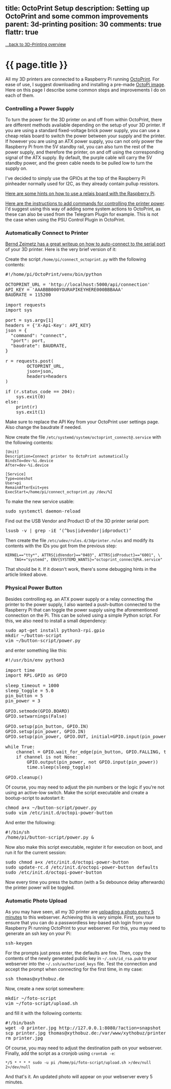 title: OctoPrint Setup
description: Setting up OctoPrint and some common improvements
parent: 3d-printing
position: 30
comments: true
flattr: true
---

<span style="font-size: small;">[...back to 3D-Printing overview](3d-printing.html)</span>

# {{ page.title }}

All my 3D printers are connected to a Raspberry Pi running [OctoPrint](https://octoprint.org/).
For ease of use, I suggest downloading and installing a pre-made [OctoPi image](https://octoprint.org/download/).
Here on this page I describe some common steps and improvements I do on each of them.

### Controlling a Power Supply

To turn the power for the 3D printer on and off from within OctoPrint, there are different methods available depending on the setup of your 3D printer.
If you are using a standard fixed-voltage brick power supply, you can use a cheap relais board to switch the power between your supply and the printer.
If however you are using an ATX power supply, you can not only power the Raspberry Pi from the 5V standby rail, you can also turn the rest of the power supply, and therefore the printer, on and off using the corresponding signal of the ATX supply.
By default, the purple cable will carry the 5V standby power, and the green cable needs to be pulled low to turn the supply on.

I've decided to simply use the GPIOs at the top of the Raspberry Pi pinheader normally used for I2C, as they already contain pullup resistors.

[Here are some hints on how to use a relais board with the Raspberry Pi](https://github.com/foosel/OctoPrint/wiki/Controlling-a-relay-board-from-your-RPi#modify-the-5v-relay-board-to-run-off-of-rpi-33v-gpio-pins-sainsmart-5v-relay-from-amazon).

[Here are the instructions to add commands for controlling the printer power](https://github.com/foosel/OctoPrint/wiki/Controlling-a-relay-board-from-your-RPi#manual-way). I'd suggest using this way of adding some system actions to OctoPrint, as these can also be used from the Telegram Plugin for example. This is not the case when using the PSU Control Plugin in OctoPrint.

### Automatically Connect to Printer

[Bernd Zeimetz has a great writeup on how to auto-connect to the serial port](https://bzed.de/post/2017/11/octoprint_autoconnect_printer/) of your 3D printer. Here is the very brief version of it:

Create the script `/home/pi/connect_octoprint.py` with the following contents:

<pre class="sh_python">
#!/home/pi/OctoPrint/venv/bin/python

OCTOPRINT_URL = 'http://localhost:5000/api/connection'
API_KEY = 'AAABBB000YOURAPIKEYHERE000BBBAAA'
BAUDRATE = 115200

import requests
import sys

port = sys.argv[1]
headers = {'X-Api-Key': API_KEY}
json = {
  "command": "connect",
  "port": port,
  "baudrate": BAUDRATE,
}

r = requests.post(
        OCTOPRINT_URL,
        json=json,
        headers=headers
)

if (r.status_code == 204):
    sys.exit(0)
else:
    print(r)
    sys.exit(1)
</pre>

Make sure to replace the API Key from your OctoPrint user settings page.
Also change the baudrate if needed.

Now create the file `/etc/systemd/system/octoprint_connect@.service` with the following contents:

    [Unit]
    Description=Connect printer to OctoPrint automatically
    BindsTo=dev-%i.device
    After=dev-%i.device

    [Service]
    Type=oneshot
    User=pi
    RemainAfterExit=yes
    ExecStart=/home/pi/connect_octoprint.py /dev/%I

To make the new service usable:

<pre class="sh_sh">
sudo systemctl daemon-reload
</pre>

Find out the USB Vendor and Product ID of the 3D printer serial port:

<pre class="sh_sh">
lsusb -v | grep -iE ‘(^bus|idvendor|idproduct)’
</pre>

Then create the file `/etc/udev/rules.d/3dprinter.rules` and modify its contents with the IDs you got from the previous step:

    KERNEL=="tty*", ATTRS{idVendor}=="0403", ATTRS{idProduct}=="6001", \
        TAG+="systemd", ENV{SYSTEMD_WANTS}="octoprint_connect@%k.service"

That should be it. If it doesn't work, there's some debugging hints in the article linked above.

### Physical Power Button

Besides controlling eg. an ATX power supply or a relay connecting the printer to the power supply, I also wanted a push-button connected to the Raspberry Pi that can toggle the power supply using the aforementioned connection on the Pi.
This can be solved using a simple Python script.
For this, we also need to install a small dependency:

<pre class="sh_sh">
sudo apt-get install python3-rpi.gpio
mkdir ~/button-script
vim ~/button-script/power.py
</pre>

and enter something like this:

<pre class="sh_python">
#!/usr/bin/env python3

import time
import RPi.GPIO as GPIO

sleep_timeout = 1000
sleep_toggle = 5.0
pin_button = 5
pin_power = 3

GPIO.setmode(GPIO.BOARD)
GPIO.setwarnings(False)

GPIO.setup(pin_button, GPIO.IN)
GPIO.setup(pin_power, GPIO.IN)
GPIO.setup(pin_power, GPIO.OUT, initial=GPIO.input(pin_power))

while True:
    channel = GPIO.wait_for_edge(pin_button, GPIO.FALLING, timeout=sleep_timeout)
    if channel is not None:
        GPIO.output(pin_power, not GPIO.input(pin_power))
        time.sleep(sleep_toggle)

GPIO.cleanup()
</pre>

Of course, you may need to adjust the pin numbers or the logic if you're not using an active-low switch.
Make the script executable and create a bootup-script to autostart it:

<pre class="sh_sh">
chmod a+x ~/button-script/power.py
sudo vim /etc/init.d/octopi-power-button
</pre>

And enter the following:

<pre class="sh_sh">
#!/bin/sh
/home/pi/button-script/power.py &
</pre>

Now also make this script executable, register it for execution on boot, and run it for the current session:

<pre class="sh_sh">
sudo chmod a+x /etc/init.d/octopi-power-button
sudo update-rc.d /etc/init.d/octopi-power-button defaults
sudo /etc/init.d/octopi-power-button
</pre>

Now every time you press the button (with a 5s debounce delay afterwards) the printer power will be toggled.

### Automatic Photo Upload

As you may have seen, all my 3D printer are [uploading a photo every 5 minutes](printer.html) to this webserver.
Achieving this is very simple.
First, you have to ensure that you can do a passwordless key-based ssh login from your Raspberry Pi running OctoPrint to your webserver. For this, you may need to generate an ssh key on your Pi:

<pre class="sh_sh">
ssh-keygen
</pre>

For the prompts just press enter, the defaults are fine.
Then, copy the contents of the newly generated public key in `~/.ssh/id_rsa.pub` to your webserver into the `~/.ssh/authorized_keys` file.
Test the connection and accept the prompt when connecting for the first time, in my case:

<pre class="sh_sh">
ssh thomas@xythobuz.de
</pre>

Now, create a new script somewhere:

<pre class="sh_sh">
mkdir ~/foto-script
vim ~/foto-script/upload.sh
</pre>

and fill it with the following contents:

<pre class="sh_sh">
#!/bin/bash
wget -O printer.jpg http://127.0.0.1:8080/?action=snapshot
scp printer.jpg thomas@xythobuz.de:/var/www/xythobuz/printer.jpg
rm printer.jpg
</pre>

Of course, you may need to adjust the destination path on your webserver.
Finally, add the script as a cronjob using `crontab -e`:

    */5 * * * * sudo -u pi /home/pi/foto-script/upload.sh >/dev/null 2>/dev/null

And that's it. An updated photo will appear on your webserver every 5 minutes.

